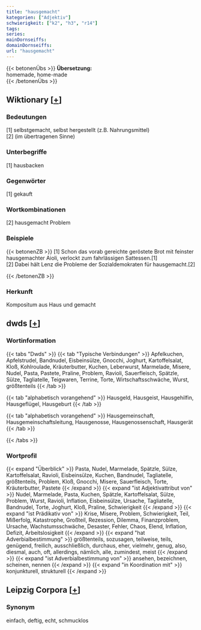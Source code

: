 ```yaml
---
title: "hausgemacht"
kategorien: ["Adjektiv"]
schwierigkeit: ["k2", "h3", "r14"]
tags:
series:
mainDornseiffs:
domainDornseiffs:
url: "hausgemacht"
---
```


{{< betonenÜbs >}}
**Übersetzung:**  
homemade, home-made  
{{< /betonenÜbs >}}

## Wiktionary [[+](https://de.wiktionary.org/wiki/hausgemacht)]

### Bedeutungen
[1] selbstgemacht, selbst hergestellt (z.B. Nahrungsmittel)  
[2] (im übertragenen Sinne)  

### Unterbegriffe
[1] hausbacken  

### Gegenwörter
[1] gekauft  

### Wortkombinationen
[2] hausgemacht Problem  

### Beispiele
{{< betonenZB >}}
[1] Schon das vorab gereichte geröstete Brot mit feinster hausgemachter Aioli, verlockt zum fahrlässigen Sattessen.[1]  
[2] Dabei hält Lenz die Probleme der Sozialdemokraten für hausgemacht.[2]  

{{< /betonenZB >}}
### Herkunft
Kompositum aus Haus und gemacht  



## dwds [[+](https://www.dwds.de/wb/hausgemacht)]

### Wortinformation
{{< tabs "Dwds" >}}
{{< tab "Typische Verbindungen" >}}
Apfelkuchen, Apfelstrudel, Bandnudel, Eisbeinsülze, Gnocchi, Joghurt, Kartoffelsalat, Kloß, Kohlroulade, Kräuterbutter, Kuchen, Leberwurst, Marmelade, Misere, Nudel, Pasta, Pastete, Praline, Problem, Ravioli, Sauerfleisch, Spätzle, Sülze, Tagliatelle, Teigwaren, Terrine, Torte, Wirtschaftsschwäche, Wurst, größtenteils
{{< /tab >}}

{{< tab "alphabetisch vorangehend" >}}
Hausgeld, Hausgeist, Hausgehilfin, Hausgeflügel, Hausgeburt
{{< /tab >}}

{{< tab "alphabetisch vorangehend" >}}
Hausgemeinschaft, Hausgemeinschaftsleitung, Hausgenosse, Hausgenossenschaft, Hausgerät
{{< /tab >}}

{{< /tabs >}}

### Wortprofil
{{< expand "Überblick" >}} Pasta, Nudel, Marmelade, Spätzle, Sülze, Kartoffelsalat, Ravioli, Eisbeinsülze, Kuchen, Bandnudel, Tagliatelle, größtenteils, Problem, Kloß, Gnocchi, Misere, Sauerfleisch, Torte, Kräuterbutter, Pastete {{< /expand >}}
{{< expand "ist Adjektivattribut von" >}} Nudel, Marmelade, Pasta, Kuchen, Spätzle, Kartoffelsalat, Sülze, Problem, Wurst, Ravioli, Inflation, Eisbeinsülze, Ursache, Tagliatelle, Bandnudel, Torte, Joghurt, Kloß, Praline, Schwierigkeit {{< /expand >}}
{{< expand "ist Prädikativ von" >}} Krise, Misere, Problem, Schwierigkeit, Teil, Mißerfolg, Katastrophe, Großteil, Rezession, Dilemma, Finanzproblem, Ursache, Wachstumsschwäche, Desaster, Fehler, Chaos, Elend, Inflation, Defizit, Arbeitslosigkeit {{< /expand >}}
{{< expand "hat Adverbialbestimmung" >}} größtenteils, sozusagen, teilweise, teils, genügend, freilich, ausschließlich, durchaus, eher, vielmehr, genug, also, diesmal, auch, oft, allerdings, nämlich, alle, zumindest, meist {{< /expand >}}
{{< expand "ist Adverbialbestimmung von" >}} ansehen, bezeichnen, scheinen, nennen {{< /expand >}}
{{< expand "in Koordination mit" >}} konjunkturell, strukturell {{< /expand >}}

## Leipzig Corpora [[+](https://corpora.uni-leipzig.de/en/res?word=hausgemacht&corpusId=deu_newscrawl-public_2018)]


### Synonym
einfach, deftig, echt, schmucklos

